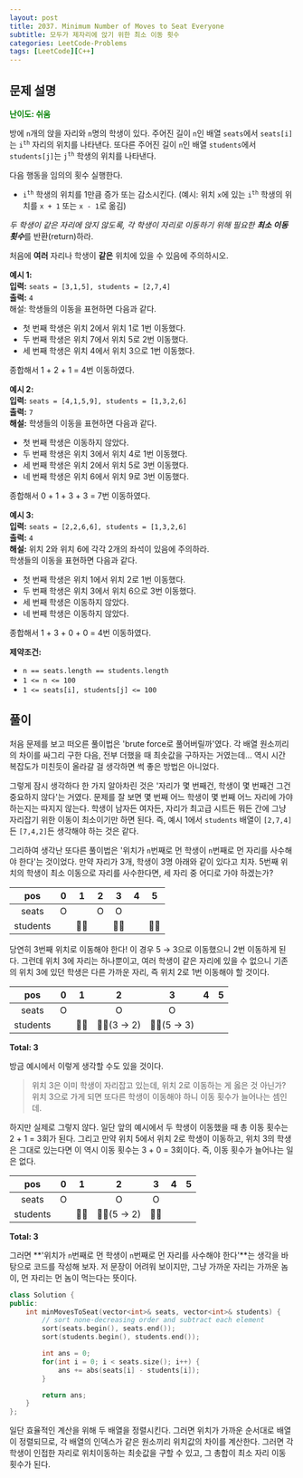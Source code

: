 ```yaml
---
layout: post
title: 2037. Minimum Number of Moves to Seat Everyone
subtitle: 모두가 제자리에 앉기 위한 최소 이동 횟수
categories: LeetCode-Problems
tags: [LeetCode][C++]
---
```


## 문제 설명

<span style="color:green"><b>난이도: 쉬움</b></span>

방에 `n`개의 앉을 자리와 `n`명의 학생이 있다. 주어진 길이 `n`인 배열 `seats`에서 `seats[i]`는 <code>i<sup>th</sup></code> 자리의 위치를 나타낸다. 또다른 주어진 길이 `n`인 배열 `students`에서 `students[j]`는 <code>j<sup>th</sup></code> 학생의 위치를 나타낸다.

다음 행동을 임의의 횟수 실행한다.
  * <code>i<sup>th</sup></code> 학생의 위치를 1만큼 증가 또는 감소시킨다. (예시: 위치 `x`에 있는 <code>i<sup>th</sup></code> 학생의 위치를 `x + 1` 또는 `x - 1`로 옮김)

*두 학생이 같은 자리에 앉지 않도록, 각 학생이 자리로 이동하기 위해 필요한 **최소 이동 횟수***를 반환(return)하라.

처음에 **여러** 자리나 학생이 **같은** 위치에 있을 수 있음에 주의하시오.

**예시 1:**<br>
**입력:** `seats = [3,1,5], students = [2,7,4]`<br>
**출력:** `4`<br>
해설: 학생들의 이동을 표현하면 다음과 같다.
  * 첫 번째 학생은 위치 2에서 위치 1로 1번 이동했다.
  * 두 번째 학생은 위치 7에서 위치 5로 2번 이동했다.
  * 세 번째 학생은 위치 4에서 위치 3으로 1번 이동했다.

종합해서 1 + 2 + 1 = 4번 이동하였다.

**예시 2:**<br>
**입력:** `seats = [4,1,5,9], students = [1,3,2,6]`<br>
**출력:** `7`<br>
**해설:** 학생들의 이동을 표현하면 다음과 같다.
  * 첫 번째 학생은 이동하지 않았다.
  * 두 번째 학생은 위치 3에서 위치 4로 1번 이동했다.
  * 세 번째 학생은 위치 2에서 위치 5로 3번 이동했다.
  * 네 번째 학생은 위치 6에서 위치 9로 3번 이동했다.

종합해서 0 + 1 + 3 + 3 = 7번 이동하였다.

**예시 3:**<br>
**입력:** `seats = [2,2,6,6], students = [1,3,2,6]`<br>
**출력:** `4`<br>
**해설:** 위치 2와 위치 6에 각각 2개의 좌석이 있음에 주의하라.<br>
학생들의 이동을 표현하면 다음과 같다.
  * 첫 번째 학생은 위치 1에서 위치 2로 1번 이동했다.
  * 두 번째 학생은 위치 3에서 위치 6으로 3번 이동했다.
  * 세 번째 학생은 이동하지 않았다.
  * 네 번째 학생은 이동하지 않았다.

종합해서 1 + 3 + 0 + 0 = 4번 이동하였다.

**제약조건:**
  * `n == seats.length == students.length`
  * `1 <= n <= 100`
  * `1 <= seats[i], students[j] <= 100`

## 풀이

처음 문제를 보고 떠오른 풀이법은 'brute force로 풀어버릴까'였다. 각 배열 원소끼리의 차이를 싸그리 구한 다음, 전부 더했을 때 최솟값을 구하자는 거였는데... 역시 시간 복잡도가 미친듯이 올라갈 걸 생각하면 썩 좋은 방법은 아니었다.

그렇게 잠시 생각하다 한 가지 알아차린 것은 '자리가 몇 번째건, 학생이 몇 번째건 그건 중요하지 않다'는 거였다. 문제를 잘 보면 몇 번째 어느 학생이 몇 번째 어느 자리에 가야 하는지는 따지지 않는다. 학생이 남자든 여자든, 자리가 최고급 시트든 뭐든 간에 그냥 자리잡기 위한 이동이 최소이기만 하면 된다. 즉, 예시 1에서 `students` 배열이 `[2,7,4]`든 `[7,4,2]`든 생각해야 하는 것은 같다.

그리하여 생각난 또다른 풀이법은 '위치가 `n`번째로 먼 학생이 `n`번째로 먼 자리를 사수해야 한다'는 것이었다. 만약 자리가 3개, 학생이 3명 아래와 같이 있다고 치자. 5번째 위치의 학생이 최소 이동으로 자리를 사수한다면, 세 자리 중 어디로 가야 하겠는가?

| pos   | 0     | 1     | 2     | 3     | 4     | 5     |
| :---: | :---: | :---: | :---: | :---: | :---: | :---: |
| seats | O     |       | O     | O     |       |       |
| students |    | 🧑‍🎓    |       | 🧑‍🎓   |       | 🧑‍🎓    |

당연히 3번째 위치로 이동해야 한다! 이 경우 5 → 3으로 이동했으니 2번 이동하게 된다. 그런데 위치 3에 자리는 하나뿐이고, 여러 학생이 같은 자리에 있을 수 없으니 기존의 위치 3에 있던 학생은 다른 가까운 자리, 즉 위치 2로 1번 이동해야 할 것이다.

| pos   | 0     | 1     | 2     | 3     | 4     | 5     |
| :---: | :---: | :---: | :---: | :---: | :---: | :---: |
| seats | O     |       | O     | O     |       |       |
| students |    | 🧑‍🎓 | 🧑‍🎓(3 → 2) | 🧑‍🎓(5 → 3) |  |     |

**Total: 3**

방금 예시에서 이렇게 생각할 수도 있을 것이다.

> 위치 3은 이미 학생이 자리잡고 있는데, 위치 2로 이동하는 게 옳은 것 아닌가? 위치 3으로 가게 되면 또다른 학생이 이동해야 하니 이동 횟수가 늘어나는 셈인데.

하지만 실제로 그렇지 않다. 일단 앞의 예시에서 두 학생이 이동했을 때 총 이동 횟수는 2 + 1 = 3회가 된다. 그리고 만약 위치 5에서 위치 2로 학생이 이동하고, 위치 3의 학생은 그대로 있는다면 이 역시 이동 횟수는 3 + 0 = 3회이다. 즉, 이동 횟수가 늘어나는 일은 없다.

| pos   | 0     | 1     | 2     | 3     | 4     | 5     |
| :---: | :---: | :---: | :---: | :---: | :---: | :---: |
| seats | O     |       | O     | O     |       |       |
| students |    | 🧑‍🎓 | 🧑‍🎓(5 → 2) | 🧑‍🎓  |       |       |

**Total: 3**

그러면 **'위치가 `n`번째로 먼 학생이 `n`번째로 먼 자리를 사수해야 한다'**는 생각을 바탕으로 코드를 작성해 보자. 저 문장이 어려워 보이지만, 그냥 가까운 자리는 가까운 놈이, 먼 자리는 먼 놈이 먹는다는 뜻이다.

```C++
class Solution {
public:
    int minMovesToSeat(vector<int>& seats, vector<int>& students) {
        // sort none-decreasing order and subtract each element
        sort(seats.begin(), seats.end());
        sort(students.begin(), students.end());

        int ans = 0;
        for(int i = 0; i < seats.size(); i++) {
            ans += abs(seats[i] - students[i]);
        }

        return ans;
    }
};
```

일단 효율적인 계산을 위해 두 배열을 정렬시킨다. 그러면 위치가 가까운 순서대로 배열이 정렬되므로, 각 배열의 인덱스가 같은 원소끼리 위치값의 차이를 계산한다. 그러면 각 학생이 인접한 자리로 위치이동하는 최솟값을 구할 수 있고, 그 총합이 최소 자리 이동 횟수가 된다.